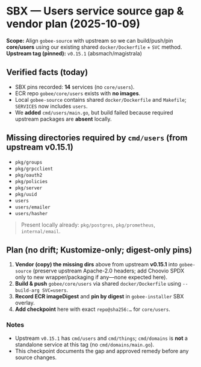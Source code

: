 # SBX — Users service source gap & vendor plan (2025-10-09)

**Scope:** Align `gobee-source` with upstream so we can build/push/pin **core/users** using our existing shared `docker/Dockerfile` + `SVC` method.  
**Upstream tag (pinned):** `v0.15.1` (absmach/magistrala)

## Verified facts (today)
- SBX pins recorded: **14** services (no `core/users`).  
- ECR repo `gobee/core/users` exists with **no images**.  
- Local `gobee-source` contains shared `docker/Dockerfile` and `Makefile`; `SERVICES` now includes `users`.  
- We **added** `cmd/users/main.go`, but build failed because required upstream packages are **absent** locally.

## Missing directories required by `cmd/users` (from upstream v0.15.1)
- `pkg/groups`
- `pkg/grpcclient`
- `pkg/oauth2`
- `pkg/policies`
- `pkg/server`
- `pkg/uuid`
- `users`
- `users/emailer`
- `users/hasher`

> Present locally already: `pkg/postgres`, `pkg/prometheus`, `internal/email`.

## Plan (no drift; Kustomize-only; digest-only pins)
1. **Vendor (copy) the missing dirs** above from upstream **v0.15.1** into `gobee-source` (preserve upstream Apache-2.0 headers; add Choovio SPDX only to new wrapper/packaging if any—none expected here).  
2. **Build & push** `gobee/core/users` via shared `docker/Dockerfile` using `--build-arg SVC=users`.  
3. **Record ECR imageDigest** and **pin by digest** in `gobee-installer` SBX overlay.  
4. **Add checkpoint** here with exact `repo@sha256:…` for `core/users`.

### Notes
- Upstream `v0.15.1` has `cmd/users` and `cmd/things`; `cmd/domains` is **not** a standalone service at this tag (no `cmd/domains/main.go`).  
- This checkpoint documents the gap and approved remedy before any source changes.
